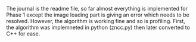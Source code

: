 The journal is the readme file, so far almost everything is implemented for Phase 1 except the image loading part
is giving an error which needs to be resolved. However, the algorithm is working fine and so is profiling. 
First, the algorithm was implemneted in python (zncc.py) then later converted to C++ for ease. 
